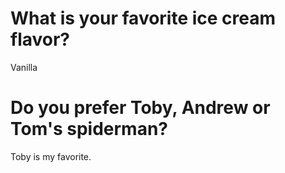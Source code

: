 # What is your favorite ice cream flavor?
Vanilla

# Do you prefer Toby, Andrew or Tom's spiderman?
Toby is my favorite.
